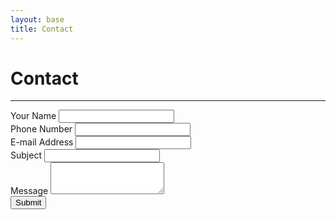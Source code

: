 ```yaml
---
layout: base
title: Contact
---
```


# Contact

---

<form id="contactForm" class="my-3">
  <div class="mb-3">
    <label for="name" class="form-label">Your Name</label>
    <input type="text" class="form-control" id="name" required>
  </div>
  <div class="mb-3">
    <label for="phone" class="form-label">Phone Number</label>
    <input type="tel" class="form-control" id="phone" required>
  </div>
  <div class="mb-3">
    <label for="email" class="form-label">E-mail Address</label>
    <input type="email" class="form-control" id="email" required>
  </div>
  <div class="mb-3">
    <label for="subject" class="form-label">Subject</label>
    <input type="text" class="form-control" id="subject" required>
  </div>
  <div class="mb-3">
    <label for="message" class="form-label">Message</label>
    <textarea class="form-control" id="message" rows="3" required></textarea>
  </div>
  <button type="submit" class="btn btn-primary">Submit</button>
</form>
<div id="spinner" style="display:none;">Loading...</div>
<div id="responseMessage" style="display:none;"></div>
